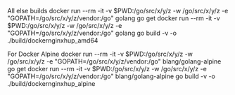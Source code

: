 All else builds
docker run --rm -it -v $PWD:/go/src/x/y/z -w /go/src/x/y/z -e "GOPATH=/go/src/x/y/z/vendor:/go" golang go get
docker run --rm -it -v $PWD:/go/src/x/y/z -w /go/src/x/y/z -e "GOPATH=/go/src/x/y/z/vendor:/go" golang go build -v -o ./build/dockernginxhup_amd64

For Docker Alpine
docker run --rm -it -v $PWD:/go/src/x/y/z -w /go/src/x/y/z -e "GOPATH=/go/src/x/y/z/vendor:/go" blang/golang-alpine go get
docker run --rm -it -v $PWD:/go/src/x/y/z -w /go/src/x/y/z -e "GOPATH=/go/src/x/y/z/vendor:/go" blang/golang-alpine go build -v -o ./build/dockernginxhup_alpine